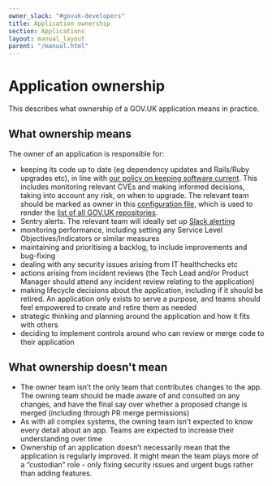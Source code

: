 ```yaml
---
owner_slack: "#govuk-developers"
title: Application ownership
section: Applications
layout: manual_layout
parent: "/manual.html"
---
```


# Application ownership

This describes what ownership of a GOV.UK application means in practice.

## What ownership means

The owner of an application is responsible for:

- keeping its code up to date (eg dependency updates and Rails/Ruby upgrades etc), in line with [our policy on keeping software current][software-policy]. This includes monitoring relevant CVEs and making informed decisions, taking into account any risk, on when to upgrade. The relevant team should be marked as owner in this [configuration file][repos-yaml], which is used to render the [list of all GOV.UK repositories][repos-list].
- Sentry alerts. The relevant team will ideally set up [Slack alerting][sentry-slack-alerts]
- monitoring performance, including setting any Service Level Objectives/Indicators or similar measures
- maintaining and prioritising a backlog, to include improvements and bug-fixing
- dealing with any security issues arising from IT healthchecks etc
- actions arising from incident reviews (the Tech Lead and/or Product Manager should attend any incident review relating to the application)
- making lifecycle decisions about the application, including if it should be retired. An application only exists to serve a purpose, and teams should feel empowered to create and retire them as needed
- strategic thinking and planning around the application and how it fits with others
- deciding to implement controls around who can review or merge code to their application

## What ownership doesn't mean

- The owner team isn’t the only team that contributes changes to the app. The owning team should be made aware of and consulted on any changes, and have the final say over whether a proposed change is merged (including through PR merge permissions)
- As with all complex systems, the owning team isn't expected to know every detail about an app. Teams are expected to increase their understanding over time
- Ownership of an application doesn’t necessarily mean that the application is regularly improved. It might mean the team plays more of a “custodian” role - only fixing security issues and urgent bugs rather than adding features.

[software-policy]: /manual/keeping-software-current.html
[repos-yaml]: https://github.com/alphagov/govuk-developer-docs/blob/main/data/repos.yml
[repos-list]: /repos.html
[sentry-slack-alerts]: /manual/sentry.html#slack-alerts
